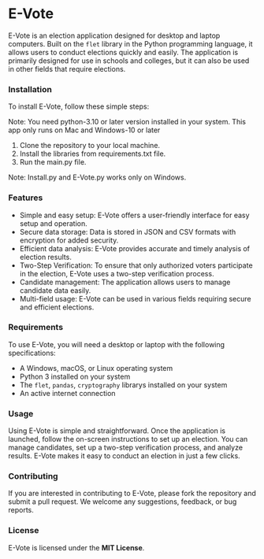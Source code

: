 # E-Vote

E-Vote is an election application designed for desktop and laptop computers. Built on the `flet` library in the Python programming language, it allows users to conduct elections quickly and easily. The application is primarily designed for use in schools and colleges, but it can also be used in other fields that require elections.


### Installation

To install E-Vote, follow these simple steps:

Note: You need python-3.10 or later version installed in your system.
This app only runs on Mac and Windows-10 or later

1. Clone the repository to your local machine.
2. Install the libraries from requirements.txt file.
3. Run the main.py file.

Note: Install.py and E-Vote.py works only on Windows.


### Features

- Simple and easy setup: E-Vote offers a user-friendly interface for easy setup and operation.
- Secure data storage: Data is stored in JSON and CSV formats with encryption for added security.
- Efficient data analysis: E-Vote provides accurate and timely analysis of election results.
- Two-Step Verification: To ensure that only authorized voters participate in the election, E-Vote uses a two-step verification process.
- Candidate management: The application allows users to manage candidate data easily.
- Multi-field usage: E-Vote can be used in various fields requiring secure and efficient elections.

### Requirements

To use E-Vote, you will need a desktop or laptop with the following specifications:

- A Windows, macOS, or Linux operating system
- Python 3 installed on your system
- The `flet`, `pandas`, `cryptography` librarys installed on your system
- An active internet connection

### Usage

Using E-Vote is simple and straightforward. Once the application is launched, follow the on-screen instructions to set up an election. You can manage candidates, set up a two-step verification process, and analyze results. E-Vote makes it easy to conduct an election in just a few clicks.

### Contributing

If you are interested in contributing to E-Vote, please fork the repository and submit a pull request. We welcome any suggestions, feedback, or bug reports.

### License
E-Vote is licensed under the **MIT License**.
